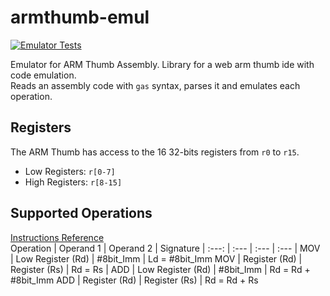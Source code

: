 # armthumb-emul
[![Emulator Tests](https://github.com/FreddyJS/armthumb-emul/actions/workflows/tests.yml/badge.svg)](https://github.com/FreddyJS/armthumb-emul/actions/workflows/tests.yml)  

Emulator for ARM Thumb Assembly. Library for a web arm thumb ide with code emulation.  
Reads an assembly code with `gas` syntax, parses it and emulates each operation.  

## Registers
The ARM Thumb has access to the 16 32-bits registers from `r0` to `r15`.  
* Low Registers: `r[0-7]`  
* High Registers: `r[8-15]`  

## Supported Operations
[Instructions Reference](https://developer.arm.com/documentation/ddi0210/c/Introduction/Instruction-set-summary/Thumb-instruction-summary?lang=en)  
Operation | Operand 1 | Operand 2 | Signature 
|  :---:  |   :---    |   :---    |  :---   |
MOV | Low Register (Rd) | #8bit_Imm | Ld = #8bit_Imm
MOV | Register (Rd) | Register (Rs) | Rd = Rs |
ADD | Low Register (Rd) | #8bit_Imm | Rd = Rd + #8bit_Imm
ADD | Register (Rd) | Register (Rs) | Rd = Rd + Rs
